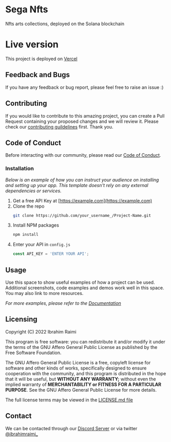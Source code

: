 # Sega Nfts

Nfts arts collections, deployed on the Solana blockchain

# Live version

This project is deployed on [Vercel](https://nfts-sega.vercel.app/)

## Feedback and Bugs

If you have any feedback or bug report, please feel free to raise an issue :)

## Contributing

If you would like to contribute to this amazing project, you can create a Pull Request containing your proposed changes and we will review it. Please check our [contributing guildelines](CONTRIBUTING.md) first. Thank you.

## Code of Conduct

Before interacting with our community, please read our [Code of Conduct](CODE_OF_CONDUCT.md).

### Installation

_Below is an example of how you can instruct your audience on installing and setting up your app. This template doesn't rely on any external dependencies or services._

1. Get a free API Key at [https://example.com](https://example.com)
2. Clone the repo
   ```sh
   git clone https://github.com/your_username_/Project-Name.git
   ```
3. Install NPM packages
   ```sh
   npm install
   ```
4. Enter your API in `config.js`
   ```js
   const API_KEY = 'ENTER YOUR API';
   ```

<!-- USAGE EXAMPLES -->
## Usage

Use this space to show useful examples of how a project can be used. Additional screenshots, code examples and demos work well in this space. You may also link to more resources.

_For more examples, please refer to the [Documentation](https://example.com)_


## Licensing

Copyright (C) 2022 Ibrahim Raimi

This program is free software: you can redistribute it and/or modify it under the terms of the GNU Affero General Public License as published by the Free Software Foundation.

The GNU Affero General Public License is a free, copyleft license for software and other kinds of works, specifically designed to ensure cooperation with the community, and this program is distributed in the hope that it will be useful, but **WITHOUT ANY WARRANTY;** without even the implied warranty of **MERCHANTABILITY or FITNESS FOR A PARTICULAR PURPOSE**. See the GNU Affero General Public License for more details.

The full license terms may be viewed in the [LICENSE.md file](./LICENSE.md)

## Contact

We can be contacted through our [Discord Server](https://discord.com) or via twitter [@ibrahimraimi\_](https://twitter.com/ibrahimraimi_)
